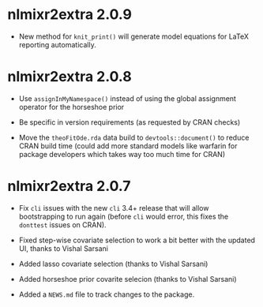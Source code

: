 # nlmixr2extra 2.0.9

* New method for `knit_print()` will generate model equations for LaTeX
  reporting automatically.

# nlmixr2extra 2.0.8

* Use `assignInMyNamespace()` instead of using the global assignment
  operator for the horseshoe prior
  
* Be specific in version requirements (as requested by CRAN checks)

* Move the `theoFitOde.rda` data build to `devtools::document()` to
  reduce CRAN build time (could add more standard models like warfarin
  for package developers which takes way too much time for CRAN)

# nlmixr2extra 2.0.7

* Fix `cli` issues with the new `cli` 3.4+ release that will allow
  bootstrapping to run again (before `cli` would error, this fixes the
  `donttest` issues on CRAN).
  
* Fixed step-wise covariate selection to work a bit better with the
  updated UI, thanks to Vishal Sarsani
  
* Added lasso covariate selection (thanks to Vishal Sarsani)

* Added horseshoe prior covarite selecion (thanks to Vishal Sarsani)

* Added a `NEWS.md` file to track changes to the package.
